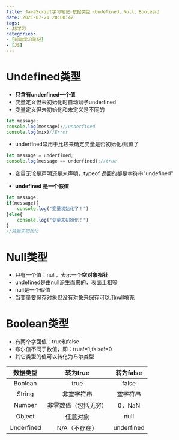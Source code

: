```yaml
---
title: JavaScript学习笔记-数据类型（Undefined、Null、Boolean）
date: 2021-07-21 20:00:42
tags:
- JS学习
categories:
- [前端学习笔记]
- [JS]
---
```


# Undefined类型

* **只含有underfined一个值**
* 变量定义但未初始化时自动赋予underfined
* 变量定义但未初始化和未定义是不同的
~~~js
let message;
console.log(message);//underfined
console.log(mix)//Error
~~~
* underfined常用于比较来确定变量是否初始化/赋值了
~~~js
let message = underfined;
console.log(message == underfined);//true
~~~

* 变量无论是声明还是未声明，typeof 返回的都是字符串"undefined"

* **undefined 是一个假值**
~~~js
let message;
if(message){
    console.log("变量初始化了！")
}else{
    console.log("变量未初始化！")
}
//变量未初始化
~~~

# Null类型

* 只有一个值：null，表示一个**空对象指针**
* undefined是由null派生而来的，表面上相等
* null是一个假值
* 当变量要保存对象但没有对象来保存可以用null填充

# Boolean类型

* 有两个字面值：true和false
* 布尔值不同于数值，即：true!=1,false!=0
* 其它类型的值可以转化为布尔类型

| 数据类型 | 转为true | 转为false |
| :--: | :--: | :--: |
| Boolean | true | false |
| String | 非空字符串 | 空字符串 |
| Number | 非零数值（包括无穷） | 0，NaN |
| Object | 任意对象 | null |
| Underfined | N/A（不存在） | underfined |